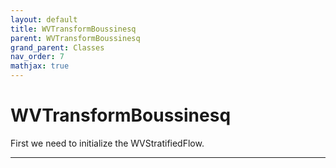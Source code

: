 ```yaml
---
layout: default
title: WVTransformBoussinesq
parent: WVTransformBoussinesq
grand_parent: Classes
nav_order: 7
mathjax: true
---
```


#  WVTransformBoussinesq

First we need to initialize the WVStratifiedFlow.


---

